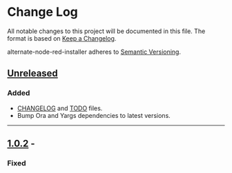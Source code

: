 # Change Log

All notable changes to this project will be documented in this file. The format is based on [Keep a Changelog](https://keepachangelog.com/en/1.0.0/).

alternate-node-red-installer adheres to [Semantic Versioning](https://semver.org/spec/v2.0.0.html).

## [Unreleased](https://github.com/TotallyInformation/alternate-node-red-installer/compare/v2.0.1...master)

### Added

- [CHANGELOG](./CHANGELOG.md) and [TODO](./TODO.md) files.
- Bump Ora and Yargs dependencies to latest versions.

----

## [1.0.2](https://github.com/TotallyInformation/alternate-node-red-installer/compare/v2.0.1...v2.0.2) - 

### Fixed
